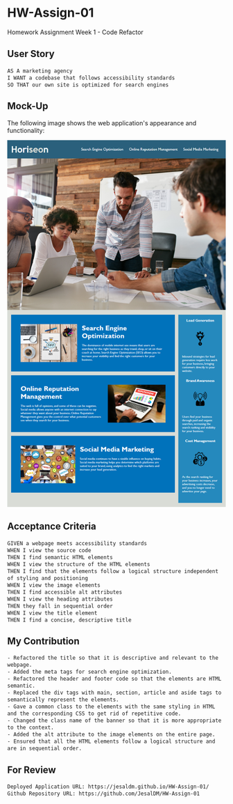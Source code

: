 # HW-Assign-01
Homework Assignment Week 1 - Code Refactor

## User Story

```
AS A marketing agency
I WANT a codebase that follows accessibility standards
SO THAT our own site is optimized for search engines
```

## Mock-Up

The following image shows the web application's appearance and functionality:

![code refactor demo](./assets/images/01-html-css-git-homework-demo.png)

## Acceptance Criteria

```
GIVEN a webpage meets accessibility standards
WHEN I view the source code
THEN I find semantic HTML elements
WHEN I view the structure of the HTML elements
THEN I find that the elements follow a logical structure independent of styling and positioning
WHEN I view the image elements
THEN I find accessible alt attributes
WHEN I view the heading attributes
THEN they fall in sequential order
WHEN I view the title element
THEN I find a concise, descriptive title

```
## My Contribution

```
- Refactored the title so that it is descriptive and relevant to the webpage.
- Added the meta tags for search engine optimization.
- Refactored the header and footer code so that the elements are HTML semantic.
- Replaced the div tags with main, section, article and aside tags to semantically represent the elements.
- Gave a common class to the elements with the same styling in HTML and the corresponding CSS to get rid of repetitive code. 
- Changed the class name of the banner so that it is more appropriate to the context.
- Added the alt attribute to the image elements on the entire page.
- Ensured that all the HTML elements follow a logical structure and are in sequential order.

```

## For Review

```
Deployed Application URL: https://jesaldm.github.io/HW-Assign-01/
Github Repository URL: https://github.com/JesalDM/HW-Assign-01

```

